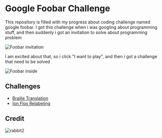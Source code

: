 # Google Foobar Challenge
This repository is filled with my progress about coding challenge named google foobar. I got this challenge when i was googling about programming stuff, and then suddenly i got an invitation to solve about programming problem

![Foobar invitation](https://user-images.githubusercontent.com/38213112/127672428-cc575dad-ca1f-4753-9124-4adafaf7ce6a.png)

I am excited about that, so i click "I want to play", and then i got a challenge that need to be solved

![Foobar inside](https://user-images.githubusercontent.com/38213112/127808425-9e9d3494-c659-4eb2-a31c-d922cb20adf8.png)

## Challenges
- [Braille Translation](challenges/braille-translation)
- [Ion Flox Relabeling](challenges/ion-flux-relabeling)

## Credit
![rabbit2](https://user-images.githubusercontent.com/38213112/127675777-1601637d-384c-46ac-8076-85bd4cf61872.png)

